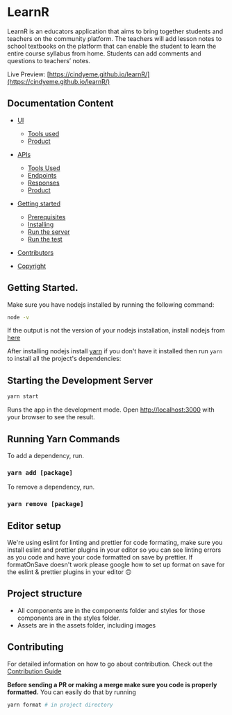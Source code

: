 # LearnR

LearnR is an educators application that aims to bring together students and teachers on the community platform. The teachers will add lesson notes to school textbooks on the platform that can enable the student to learn the entire course syllabus from home. Students can add comments and questions to teachers’ notes. 

Live Preview: [https://cindyeme.github.io/learnR/](https://cindyeme.github.io/learnR/)
## Documentation Content

* [UI](#ui)
    * [Tools used](#ui-tools-used)
    * [Product](#ui-product)

* [APIs](#api)
    * [Tools Used](#api-tools-used)
    * [Endpoints](#endpoints)
    * [Responses](#responses)
    * [Product](#api-product)
* [Getting started](#getting-started)
    * [Prerequisites](#prerequisites)
    * [Installing](#installing)
    * [Run the server](#run-the-server)
    * [Run the test](#run-the-test)

* [Contributors](#contributors)
* [Copyright](#copyright)


## Getting Started.

Make sure you have nodejs installed by running the following command:

```bash
node -v
```

If the output is not the version of your nodejs installation, install nodejs from [here](https://nodejs.org/en/download/)

After installing nodejs install [yarn](https://www.npmjs.com/package/yarn) if you don't have it installed then run `yarn` to install all the project's dependencies:


## Starting the Development Server
```bash
yarn start
```

Runs the app in the development mode.
Open [http://localhost:3000](http://localhost:3000) with your browser to see the result.

## Running Yarn Commands

To add a dependency, run.
### `yarn add [package]`

To remove a dependency, run.

### `yarn remove [package] `

## Editor setup

We're using eslint for linting and prettier for code formating, make sure you install eslint and prettier plugins in your editor so you can
see linting errors as you code and have your code formatted on save by prettier. If formatOnSave doesn't work please google how to set up
format on save for the eslint & prettier plugins in your editor 🙃

## Project structure

- All components are in the components folder and styles for those components are in the styles folder.
- Assets are in the assets folder, including images

## Contributing

For detailed information on how to go about contribution. Check out the [Contribution Guide](docs/CONTRIBUTING.md)

**Before sending a PR or making a merge make sure you code is properly formatted.** You can easily do that by running

```bash
yarn format # in project directory
```